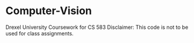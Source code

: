 # Computer-Vision
Drexel University Coursework for CS 583
Disclaimer: This code is not to be used for class assignments.
